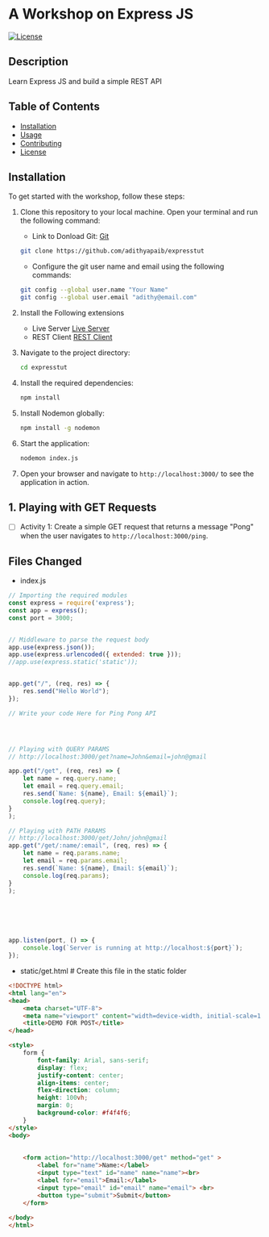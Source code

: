 # A Workshop on Express JS

[![License](https://img.shields.io/badge/license-MIT-blue.svg)](https://opensource.org/licenses/MIT)

## Description

Learn Express JS and build a simple REST API



## Table of Contents

- [Installation](#installation)
- [Usage](#usage)
- [Contributing](#contributing)
- [License](#license)

## Installation

To get started with the workshop, follow these steps:

1. Clone this repository to your local machine. Open your terminal and run the following command:

    - Link to Donload Git: [Git](https://git-scm.com/downloads)

    ```bash
    git clone https://github.com/adithyapaib/expresstut
    ```
    - Configure the git user name and email using the following commands:
    ```bash
    git config --global user.name "Your Name"
    git config --global user.email "adithy@email.com"
    ```
2. Install the Following extensions 
    - Live Server
    [Live Server](https://marketplace.visualstudio.com/items?itemName=ritwickdey.LiveServer)
    - REST Client
    [REST Client](https://marketplace.visualstudio.com/items?itemName=humao.rest-client)


2. Navigate to the project directory:

    ```bash
    cd expresstut
    ```

3. Install the required dependencies:

    ```bash
    npm install
    ```

4. Install Nodemon globally:

    ```bash
    npm install -g nodemon
    ```
4. Start the application:

    ```bash
   nodemon index.js
    ```
5. Open your browser and navigate to `http://localhost:3000/` to see the application in action.


## 1. Playing with GET Requests

- [ ] Activity 1: Create a simple GET request that returns a message "Pong" when the user navigates to `http://localhost:3000/ping`.


## Files Changed
- index.js
```javascript
// Importing the required modules
const express = require('express');
const app = express();
const port = 3000;


// Middleware to parse the request body
app.use(express.json());
app.use(express.urlencoded({ extended: true }));
//app.use(express.static('static'));


app.get("/", (req, res) => {
    res.send("Hello World");
});

// Write your code Here for Ping Pong API




// Playing with QUERY PARAMS
// http://localhost:3000/get?name=John&email=john@gmail

app.get("/get", (req, res) => {
    let name = req.query.name;
    let email = req.query.email;
    res.send(`Name: ${name}, Email: ${email}`);
    console.log(req.query);
}
);

// Playing with PATH PARAMS
// http://localhost:3000/get/John/john@gmail
app.get("/get/:name/:email", (req, res) => {
    let name = req.params.name;
    let email = req.params.email;
    res.send(`Name: ${name}, Email: ${email}`);
    console.log(req.params);
}
);






app.listen(port, () => {
    console.log(`Server is running at http://localhost:${port}`);
});

```

- static/get.html # Create this file in the static folder
```html
<!DOCTYPE html>
<html lang="en">
<head>
    <meta charset="UTF-8">
    <meta name="viewport" content="width=device-width, initial-scale=1.0">
    <title>DEMO FOR POST</title>
</head>

<style>
    form {
        font-family: Arial, sans-serif;
        display: flex;
        justify-content: center;
        align-items: center;
        flex-direction: column;
        height: 100vh;
        margin: 0;
        background-color: #f4f4f6;
    }
</style>
<body>
   
    
    <form action="http://localhost:3000/get" method="get" >
        <label for="name">Name:</label>
        <input type="text" id="name" name="name"><br>
        <label for="email">Email:</label>
        <input type="email" id="email" name="email"> <br>
        <button type="submit">Submit</button>
    </form>
    
</body>
</html>

```











